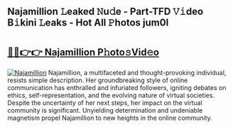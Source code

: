 ## Najamillion 𝙻eaked 𝙽u𝚍e - Part-TFD 𝚅𝚒deo B𝚒kini 𝙻eaks - Hot All 𝙿hotos jum0l

# <h2><a href="http://ld6zsv0.urlbe.top/?page=Najamillion">🔗🔗👉👉 Najamillion P𝚑oto𝚜Vid𝚎o</a></h2>

[![Najamillion](https://i.imgur.com/eBuTRDB.gif)](http://ld6zsv0.urlbe.top/?page=Najamillion)
Najamillion, a multifaceted and thought-provoking individual, resists simple description. Her groundbreaking style of online communication has enthralled and infuriated followers, igniting debates on ethics, self-representation, and the evolving nature of virtual societies. Despite the uncertainty of her next steps, her impact on the virtual community is significant. Unyielding determination and undeniable magnetism propel Najamillion to new heights in the online community.
